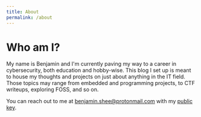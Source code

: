 ```yaml
---
title: About
permalink: /about
---
```


# Who am I?
My name is Benjamin and I'm currently paving my way to a career in cybersecurity, both education and hobby-wise. This blog I set up is meant to house my thoughts and projects on just about anything in the IT field. Those topics may range from embedded and programming projects, to CTF writeups, exploring FOSS, and so on.

You can reach out to me at [benjamin.shee@protonmail.com](mailto:benjamin.shee@protonmail.com) with my [public key](https://github.com/eehs/eehs.github.io/blob/main/assets/public.asc).
